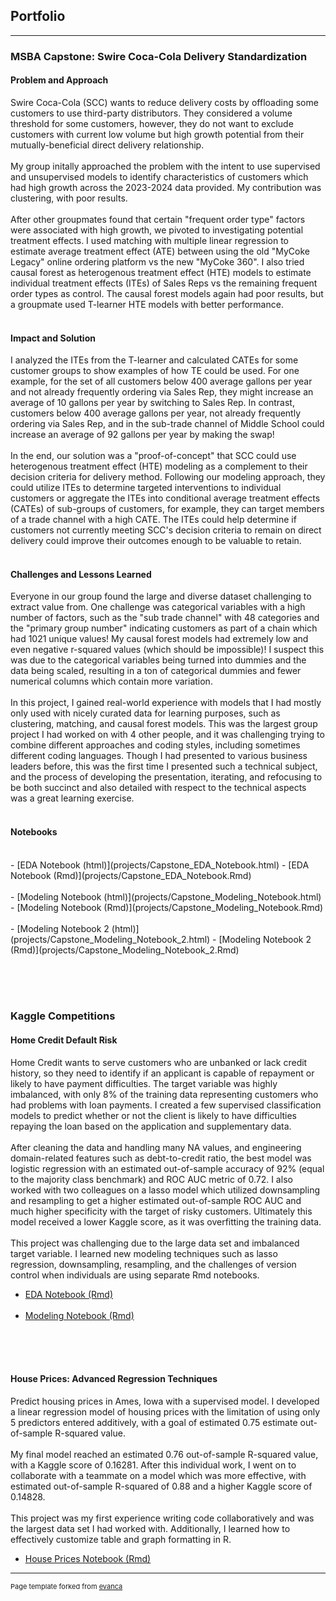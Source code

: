 ## Portfolio

---

### MSBA Capstone: Swire Coca-Cola Delivery Standardization

#### Problem and Approach
Swire Coca-Cola (SCC) wants to reduce delivery costs by offloading some customers to use third-party distributors. They considered a volume threshold for some customers, however, they do not want to exclude customers with current low volume but high growth potential from their mutually-beneficial direct delivery relationship.
<br><br>
My group initally approached the problem with the intent to use supervised and unsupervised models to identify characteristics of customers which had high growth across the 2023-2024 data provided. My contribution was clustering, with poor results.
<br><br>
After other groupmates found that certain "frequent order type" factors were associated with high growth, we pivoted to investigating potential treatment effects. I used matching with multiple linear regression to estimate average treatment effect (ATE) between using the old "MyCoke Legacy" online ordering platform vs the new "MyCoke 360". I also tried causal forest as heterogenous treatment effect (HTE) models to estimate individual treatment effects (ITEs) of Sales Reps vs the remaining frequent order types as control. The causal forest models again had poor results, but a groupmate used T-learner HTE models with better performance.
<br><br>

#### Impact and Solution
I analyzed the ITEs from the T-learner and calculated CATEs for some customer groups to show examples of how TE could be used. For one example, for the set of all customers below 400 average gallons per year and not already frequently ordering via Sales Rep, they might increase an average of 10 gallons per year by switching to Sales Rep. In contrast, customers below 400 average gallons per year, not already frequently ordering via Sales Rep, and in the sub-trade channel of Middle School could increase an average of 92 gallons per year by making the swap!
<br><br>
In the end, our solution was a "proof-of-concept" that SCC could use heterogenous treatment effect (HTE) modeling as a complement to their decision criteria for delivery method. Following our modeling approach, they could utilize ITEs to determine targeted interventions to individual customers or aggregate the ITEs into conditional average treatment effects (CATEs) of sub-groups of customers, for example, they can target members of a trade channel with a high CATE. The ITEs could help determine if customers not currently meeting SCC's decision criteria to remain on direct delivery could improve their outcomes enough to be valuable to retain.
<br><br>

#### Challenges and Lessons Learned
Everyone in our group found the large and diverse dataset challenging to extract value from. One challenge was categorical variables with a high number of factors, such as the "sub trade channel" with 48 categories and the "primary group number" indicating customers as part of a chain which had 1021 unique values! My causal forest models had extremely low and even negative r-squared values (which should be impossible)! I suspect this was due to the categorical variables being turned into dummies and the data being scaled, resulting in a ton of categorical dummies and fewer numerical columns which contain more variation.
<br><br>
In this project, I gained real-world experience with models that I had mostly only used with nicely curated data for learning purposes, such as clustering, matching, and causal forest models. This was the largest group project I had worked on with 4 other people, and it was challenging trying to combine different approaches and coding styles, including sometimes different coding languages. Though I had presented to various business leaders before, this was the first time I presented such a technical subject, and the process of developing the presentation, iterating, and refocusing to be both succinct and also detailed with respect to the technical aspects was a great learning exercise.
<br><br>

#### Notebooks
<br>
- [EDA Notebook (html)](projects/Capstone_EDA_Notebook.html)
- [EDA Notebook (Rmd)](projects/Capstone_EDA_Notebook.Rmd)
<br><br>
- [Modeling Notebook (html)](projects/Capstone_Modeling_Notebook.html)
- [Modeling Notebook (Rmd)](projects/Capstone_Modeling_Notebook.Rmd)
<br><br>
- [Modeling Notebook 2 (html)](projects/Capstone_Modeling_Notebook_2.html)
- [Modeling Notebook 2 (Rmd)](projects/Capstone_Modeling_Notebook_2.Rmd)

<br><br><br>

### Kaggle Competitions 

#### Home Credit Default Risk

Home Credit wants to serve customers who are unbanked or lack credit history, so they need to identify if an applicant is capable of repayment or likely to have payment difficulties. The target variable was highly imbalanced, with only 8% of the training data representing customers who had problems with loan payments. I created a few supervised classification models to predict whether or not the client is likely to have difficulties repaying the loan based on the application and supplementary data.
<br><br>
After cleaning the data and handling many NA values, and engineering domain-related features such as debt-to-credit ratio, the best model was logistic regression with an estimated out-of-sample accuracy of 92% (equal to the majority class benchmark) and ROC AUC metric of 0.72. I also worked with two colleagues on a lasso model which utilized downsampling and resampling to get a higher estimated out-of-sample ROC AUC and much higher specificity with the target of risky customers. Ultimately this model received a lower Kaggle score, as it was overfitting the training data.
<br><br>
This project was challenging due to the large data set and imbalanced target variable. I learned new modeling techniques such as lasso regression, downsampling, resampling, and the challenges of version control when individuals are using separate Rmd notebooks.

- [EDA Notebook (Rmd)](projects/HC_EDA_Notebook.Rmd)
<br><br>
- [Modeling Notebook (Rmd)](projects/HC_Modeling_Notebook.Rmd)

<br><br><br>

#### House Prices: Advanced Regression Techniques

Predict housing prices in Ames, Iowa with a supervised model. I developed a linear regression model of housing prices with the limitation of using only 5 predictors entered additively, with a goal of estimated 0.75 estimate out-of-sample R-squared value.
<br><br>
My final model reached an estimated 0.76 out-of-sample R-squared value, with a Kaggle score of 0.16281. After this individual work, I went on to collaborate with a teammate on a model which was more effective, with estimated out-of-sample R-squared of 0.88 and a higher Kaggle score of 0.14828.
<br><br>
This project was my first experience writing code collaboratively and was the largest data set I had worked with. Additionally, I learned how to effectively customize table and graph formatting in R.

- [House Prices Notebook (Rmd)](projects/Kaggle_Notebook_House_Prices.Rmd)









---
<p style="font-size:11px">Page template forked from <a href="https://github.com/evanca/quick-portfolio">evanca</a></p>
<!-- Remove above link if you don't want to attibute -->
